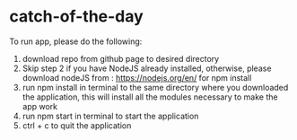 # catch-of-the-day

To run app, please do the following:
1. download repo from github page to desired directory
2. Skip step 2 if you have NodeJS already installed, otherwise, please download nodeJS from : https://nodejs.org/en/ for npm install
3. run npm install in terminal to the same directory where you downloaded the application, this will install all the modules necessary to make the app work
4. run npm start in terminal to start the application
5. ctrl + c to quit the application
